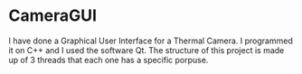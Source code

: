 # CameraGUI
I have done a Graphical User Interface for a Thermal Camera. I programmed it on C++ and I used the software Qt. The structure of this project is made up of 3 threads that each one has a specific porpuse.
